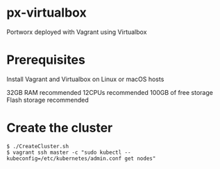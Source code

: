 # px-virtualbox
Portworx deployed with Vagrant using Virtualbox

# Prerequisites

Install Vagrant and Virtualbox on Linux or macOS hosts

32GB RAM recommended
12CPUs recommended
100GB of free storage Flash storage recommended

# Create the cluster

```
$ ./CreateCluster.sh
$ vagrant ssh master -c "sudo kubectl --kubeconfig=/etc/kubernetes/admin.conf get nodes"

```
